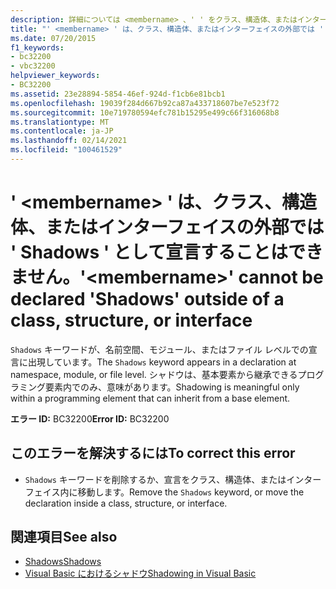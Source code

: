 ```yaml
---
description: 詳細については <membername> 、' ' をクラス、構造体、またはインターフェイスの外部で ' Shadows ' として宣言することはできません。
title: "' <membername> ' は、クラス、構造体、またはインターフェイスの外部では ' Shadows ' として宣言することはできません。"
ms.date: 07/20/2015
f1_keywords:
- bc32200
- vbc32200
helpviewer_keywords:
- BC32200
ms.assetid: 23e28894-5854-46ef-924d-f1cb6e81bcb1
ms.openlocfilehash: 19039f284d667b92ca87a433718607be7e523f72
ms.sourcegitcommit: 10e719780594efc781b15295e499c66f316068b8
ms.translationtype: MT
ms.contentlocale: ja-JP
ms.lasthandoff: 02/14/2021
ms.locfileid: "100461529"
---
```

# <a name="membername-cannot-be-declared-shadows-outside-of-a-class-structure-or-interface"></a><span data-ttu-id="e60c2-103">' \<membername> ' は、クラス、構造体、またはインターフェイスの外部では ' Shadows ' として宣言することはできません。</span><span class="sxs-lookup"><span data-stu-id="e60c2-103">'\<membername>' cannot be declared 'Shadows' outside of a class, structure, or interface</span></span>

<span data-ttu-id="e60c2-104">`Shadows` キーワードが、名前空間、モジュール、またはファイル レベルでの宣言に出現しています。</span><span class="sxs-lookup"><span data-stu-id="e60c2-104">The `Shadows` keyword appears in a declaration at namespace, module, or file level.</span></span> <span data-ttu-id="e60c2-105">シャドウは、基本要素から継承できるプログラミング要素内でのみ、意味があります。</span><span class="sxs-lookup"><span data-stu-id="e60c2-105">Shadowing is meaningful only within a programming element that can inherit from a base element.</span></span>  
  
 <span data-ttu-id="e60c2-106">**エラー ID:** BC32200</span><span class="sxs-lookup"><span data-stu-id="e60c2-106">**Error ID:** BC32200</span></span>  
  
## <a name="to-correct-this-error"></a><span data-ttu-id="e60c2-107">このエラーを解決するには</span><span class="sxs-lookup"><span data-stu-id="e60c2-107">To correct this error</span></span>  
  
- <span data-ttu-id="e60c2-108">`Shadows` キーワードを削除するか、宣言をクラス、構造体、またはインターフェイス内に移動します。</span><span class="sxs-lookup"><span data-stu-id="e60c2-108">Remove the `Shadows` keyword, or move the declaration inside a class, structure, or interface.</span></span>  
  
## <a name="see-also"></a><span data-ttu-id="e60c2-109">関連項目</span><span class="sxs-lookup"><span data-stu-id="e60c2-109">See also</span></span>

- [<span data-ttu-id="e60c2-110">Shadows</span><span class="sxs-lookup"><span data-stu-id="e60c2-110">Shadows</span></span>](../language-reference/modifiers/shadows.md)
- [<span data-ttu-id="e60c2-111">Visual Basic におけるシャドウ</span><span class="sxs-lookup"><span data-stu-id="e60c2-111">Shadowing in Visual Basic</span></span>](../programming-guide/language-features/declared-elements/shadowing.md)

